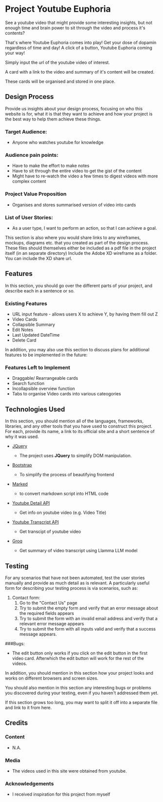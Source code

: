 # Project Youtube Euphoria

See a youtube video that might provide some interesting insights, but not enough time and brain power to sit through the video and process it's contents?

That's where Youtube Euphoria comes into play! Get your dose of dopamin regardless of time and day! A click of a button, Youtube Euphoria coming your way!

Simply input the url of the youtube video of interest.

A card with a link to the video and summary of it's content will be created.

These cards will be organised and stored in one place.

## Design Process

Provide us insights about your design process, focusing on who this website is for, what it is that they want to achieve and how your project is the best way to help them achieve these things.

### Target Audience:

-   Anyone who watches youtube for knowledge

### Audience pain points:

-   Have to make the effort to make notes
-   Have to sit through the entire video to get the gist of the content
-   Might have to re-watch the video a few times to digest videos with more complex content

### Project Value Proposition

-   Organises and stores summarised version of video into cards

### List of User Stories:

-   As a user type, I want to perform an action, so that I can achieve a goal.

This section is also where you would share links to any wireframes, mockups, diagrams etc. that you created as part of the design process.
These files should themselves either be included as a pdf file in the project itself (in an separate directory)
Include the Adobe XD wireframe as a folder. You can include the XD share url.

## Features

In this section, you should go over the different parts of your project, and describe each in a sentence or so.

### Existing Features

-   URL input feature - allows users X to achieve Y, by having them fill out Z
-   Video Cards
-   Collapsible Summary
-   Edit Notes
-   Last Updated DateTime
-   Delete Card

In addition, you may also use this section to discuss plans for additional features to be implemented in the future:

### Features Left to Implement

-   Draggable/ Rearrangeable cards
-   Search function
-   Incollapsible overview function
-   Tabs to organise Video cards into various cateogories

## Technologies Used

In this section, you should mention all of the languages, frameworks, libraries, and any other tools that you have used to construct this project. For each, provide its name, a link to its official site and a short sentence of why it was used.

-   [JQuery](https://jquery.com)

    -   The project uses **JQuery** to simplify DOM manipulation.

-   [Bootstrap](https://getbootstrap.com/docs/5.3/components/collapse/)
    -   To simplify the process of beautifying frontend
-   [Marked](https://marked.js.org)
    -   to convert markdown script into HTML code
-   [Youtube Detail API]()
    -   Get info on youtube video (e.g. Video Title)
-   [Youtube Transcript API]()
    -   Get transcipt of youtube video
-   [Groq]()
    -   Get summary of video transcript using Llamma LLM model

## Testing

For any scenarios that have not been automated, test the user stories manually and provide as much detail as is relevant. A particularly useful form for describing your testing process is via scenarios, such as:

1. Contact form:
    1. Go to the "Contact Us" page
    2. Try to submit the empty form and verify that an error message about the required fields appears
    3. Try to submit the form with an invalid email address and verify that a relevant error message appears
    4. Try to submit the form with all inputs valid and verify that a success message appears.

###Bugs:

-   The edit button only works if you click on the edit button in the first video card. Afterwhich the edit button will work for the rest of the videos.

In addition, you should mention in this section how your project looks and works on different browsers and screen sizes.

You should also mention in this section any interesting bugs or problems you discovered during your testing, even if you haven't addressed them yet.

If this section grows too long, you may want to split it off into a separate file and link to it from here.

## Credits

### Content

-   N.A.

### Media

-   The videos used in this site were obtained from youtube.

### Acknowledgements

-   I received inspiration for this project from myself
